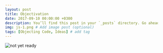 ```yaml
---
layout: post
title: Objectivation
date: 2017-09-10 00:00:00 +0300
description: You’ll find this post in your `_posts` directory. Go ahead and edit it and re-build the site to see your changes. # Add post description (optional)
img: js-1.png # Add image post (optional)
tags: [Objecting Code, Ideas] # add tag
---
```


![not yet ready]({{site.baseurl}}/assets/img/Work-in-progress-1024x603.png)
